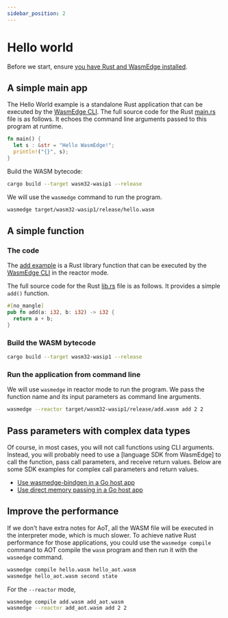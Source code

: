```yaml
---
sidebar_position: 2
---
```


# Hello world

Before we start, ensure [you have Rust and WasmEdge installed](setup.md).

## A simple main app

The Hello World example is a standalone Rust application that can be executed by the [WasmEdge CLI](../../start/build-and-run/cli.md). The full source code for the Rust [main.rs](https://github.com/second-state/rust-examples/tree/main/hello) file is as follows. It echoes the command line arguments passed to this program at runtime.

```rust
fn main() {
  let s : &str = "Hello WasmEdge!";
  println!("{}", s);
}
```

Build the WASM bytecode:

```bash
cargo build --target wasm32-wasip1 --release
```

We will use the `wasmedge` command to run the program.

```bash
wasmedge target/wasm32-wasip1/release/hello.wasm
```

## A simple function

### The code

The [add example](https://github.com/second-state/wasm-learning/tree/master/cli/add) is a Rust library function that can be executed by the [WasmEdge CLI](../../start/build-and-run/cli.md) in the reactor mode.

The full source code for the Rust [lib.rs](https://github.com/second-state/wasm-learning/blob/master/cli/add/src/lib.rs) file is as follows. It provides a simple `add()` function.

```rust
#[no_mangle]
pub fn add(a: i32, b: i32) -> i32 {
  return a + b;
}
```

### Build the WASM bytecode

```bash
cargo build --target wasm32-wasip1 --release
```

### Run the application from command line

We will use `wasmedge` in reactor mode to run the program. We pass the function name and its input parameters as command line arguments.

```bash
wasmedge --reactor target/wasm32-wasip1/release/add.wasm add 2 2
```

## Pass parameters with complex data types

Of course, in most cases, you will not call functions using CLI arguments. Instead, you will probably need to use a [language SDK from WasmEdge] to call the function, pass call parameters, and receive return values. Below are some SDK examples for complex call parameters and return values.

- [Use wasmedge-bindgen in a Go host app](../../embed/go/bindgen.md)
- [Use direct memory passing in a Go host app](../../embed/go/passing_data.md)

## Improve the performance

If we don't have extra notes for AoT, all the WASM file will be executed in the interpreter mode, which is much slower. To achieve native Rust performance for those applications, you could use the `wasmedge compile` command to AOT compile the `wasm` program and then run it with the `wasmedge` command.

```bash
wasmedge compile hello.wasm hello_aot.wasm
wasmedge hello_aot.wasm second state
```

For the `--reactor` mode,

```bash
wasmedge compile add.wasm add_aot.wasm
wasmedge --reactor add_aot.wasm add 2 2
```
